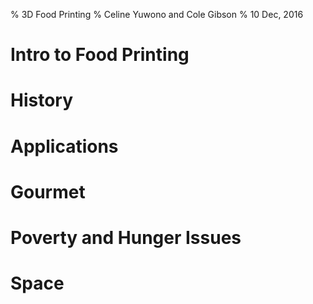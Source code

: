 % 3D Food Printing
% Celine Yuwono and Cole Gibson
% 10 Dec, 2016

# Intro to Food Printing

# History

# Applications

# Gourmet

# Poverty and Hunger Issues

# Space